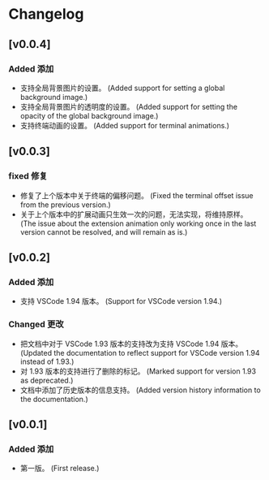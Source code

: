 # Changelog

## [v0.0.4]

### Added 添加

-   支持全局背景图片的设置。 (Added support for setting a global background image.)
-   支持全局背景图片的透明度的设置。 (Added support for setting the opacity of the global background image.)
-   支持终端动画的设置。 (Added support for terminal animations.)

## [v0.0.3]

### fixed 修复

-   修复了上个版本中关于终端的偏移问题。 (Fixed the terminal offset issue from the previous version.)
-   关于上个版本中的扩展动画只生效一次的问题，无法实现，将维持原样。 (The issue about the extension animation only working once in the last version cannot be resolved, and will remain as is.)

## [v0.0.2]

### Added 添加

-   支持 VSCode 1.94 版本。 (Support for VSCode version 1.94.)

### Changed 更改

-   把文档中对于 VSCode 1.93 版本的支持改为支持 VSCode 1.94 版本。 (Updated the documentation to reflect support for VSCode version 1.94 instead of 1.93.)
-   对 1.93 版本的支持进行了删除的标记。 (Marked support for version 1.93 as deprecated.)
-   文档中添加了历史版本的信息支持。 (Added version history information to the documentation.)

## [v0.0.1]

### Added 添加

-   第一版。 (First release.)
